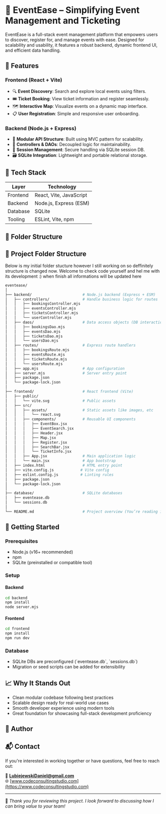 # 🎫 EventEase – Simplifying Event Management and Ticketing

EventEase is a full-stack event management platform that empowers users to discover, register for, and manage events with ease. Designed for scalability and usability, it features a robust backend, dynamic frontend UI, and efficient data handling.

## 🚀 Features

### Frontend (React + Vite)

- 🔍 **Event Discovery**: Search and explore local events using filters.
- 🎟️ **Ticket Booking**: View ticket information and register seamlessly.
- 🗺️ **Interactive Map**: Visualize events on a dynamic map interface.
- 📋 **User Registration**: Simple and responsive user onboarding.

### Backend (Node.js + Express)

- 🧩 **Modular API Structure**: Built using MVC pattern for scalability.
- 📂 **Controllers & DAOs**: Decoupled logic for maintainability.
- 🔐 **Session Management**: Secure handling via SQLite session DB.
- 🗃️ **SQLite Integration**: Lightweight and portable relational storage.

## 🧱 Tech Stack

| Layer    | Technology              |
| -------- | ----------------------- |
| Frontend | React, Vite, JavaScript |
| Backend  | Node.js, Express (ESM)  |
| Database | SQLite                  |
| Tooling  | ESLint, Vite, npm       |

## 🔧 Folder Structure

## 📁 Project Folder Structure
Below is my initial folder stucture however I still working on so deffinitely structure is changed now.
Welcome to check code yourself and hel me with its development :) when finish all informations will be updated here

```bash
eventease/
│
├── backend/                       # Node.js backend (Express + ESM)
│   ├── controllers/               # Handle business logic for routes
│   │   ├── bookingsController.mjs
│   │   ├── eventsController.mjs
│   │   ├── ticketsController.mjs
│   │   └── userController.mjs
│   ├── daos/                      # Data access objects (DB interactions)
│   │   ├── bookingsDao.mjs
│   │   ├── eventsDao.mjs
│   │   ├── ticketsDao.mjs
│   │   └── usersDao.mjs
│   ├── routes/                    # Express route handlers
│   │   ├── bookingsRoute.mjs
│   │   ├── eventsRoute.mjs
│   │   ├── ticketsRoute.mjs
│   │   └── usersRoute.mjs
│   ├── app.mjs                    # App configuration
│   ├── server.mjs                 # Server entry point
│   ├── package.json
│   └── package-lock.json
│
├── frontend/                      # React frontend (Vite)
│   ├── public/
│   │   └── vite.svg               # Public assets
│   ├── src/
│   │   ├── assets/                # Static assets like images, etc
│   │   │   └── react.svg
│   │   ├── components/            # Reusable UI components
│   │   │   ├── EventBox.jsx
│   │   │   ├── EventSearch.jsx
│   │   │   ├── Header.jsx
│   │   │   ├── Map.jsx
│   │   │   ├── Register.jsx
│   │   │   ├── SearchBar.jsx
│   │   │   └── TicketInfo.jsx
│   │   ├── App.jsx                # Main application logic
│   │   └── main.jsx               # App bootstrap
│   ├── index.html                 # HTML entry point
│   ├── vite.config.js            # Vite config
│   ├── eslint.config.js          # Linting rules
│   ├── package.json
│   └── package-lock.json
│
├── database/                      # SQLite databases
│   ├── eventease.db
│   └── sessions.db
│
└── README.md                      # Project overview (You’re reading it!)
```

## 🧪 Getting Started

### Prerequisites

- Node.js (v16+ recommended)
- npm
- SQLite (preinstalled or compatible tool)

### Setup

#### Backend

```bash
cd backend
npm install
node server.mjs
```

#### Frontend

```bash
cd frontend
npm install
npm run dev
```

### Database

- SQLite DBs are preconfigured (\`eventease.db\`, \`sessions.db\`)
- Migration or seed scripts can be added for extensibility

## 📈 Why It Stands Out

- Clean modular codebase following best practices
- Scalable design ready for real-world use cases
- Smooth developer experience using modern tools
- Great foundation for showcasing full-stack development proficiency

## 👤 Author

## 📬 Contact

If you're interested in working together or have questions, feel free to reach out:

📧 **LubiejewskiDaniel@gmail.com**  
🌐 [www.codeconsultingstudio.com](https://www.codeconsultingstudio.com)

---

🔗 _Thank you for reviewing this project. I look forward to discussing how I can bring value to your team!_

